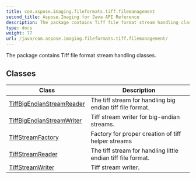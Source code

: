 ```yaml
---
title: com.aspose.imaging.fileformats.tiff.filemanagement
second_title: Aspose.Imaging for Java API Reference
description: The package contains Tiff file format stream handling classes.
type: docs
weight: 77
url: /java/com.aspose.imaging.fileformats.tiff.filemanagement/
---
```


The package contains Tiff file format stream handling classes.


## Classes

| Class | Description |
| --- | --- |
| [TiffBigEndianStreamReader](../com.aspose.imaging.fileformats.tiff.filemanagement/tiffbigendianstreamreader) | The tiff stream for handling big endian tiff file format. |
| [TiffBigEndianStreamWriter](../com.aspose.imaging.fileformats.tiff.filemanagement/tiffbigendianstreamwriter) | Tiff stream writer for big-endian streams. |
| [TiffStreamFactory](../com.aspose.imaging.fileformats.tiff.filemanagement/tiffstreamfactory) | Factory for proper creation of tiff helper streams |
| [TiffStreamReader](../com.aspose.imaging.fileformats.tiff.filemanagement/tiffstreamreader) | The tiff stream for handling little endian tiff file format. |
| [TiffStreamWriter](../com.aspose.imaging.fileformats.tiff.filemanagement/tiffstreamwriter) | Tiff stream writer. |
